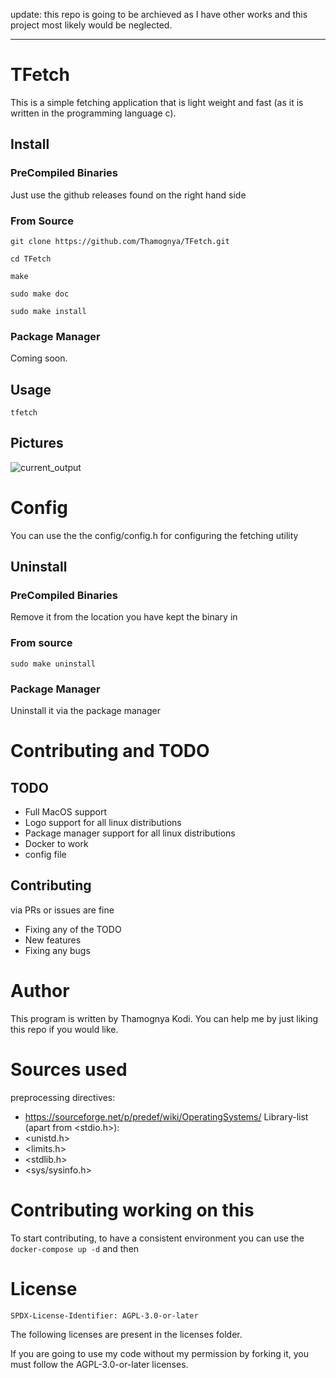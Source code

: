 update: this repo is going to be archieved as I have other works and this project most likely would be neglected.

<hr>

# TFetch

This is a simple fetching application that is light weight and fast (as it is written in the programming language c).

## Install

### PreCompiled Binaries

Just use the github releases found on the right hand side

### From Source

```console
git clone https://github.com/Thamognya/TFetch.git

cd TFetch

make

sudo make doc

sudo make install
```

### Package Manager

Coming soon.

## Usage

```console
tfetch
```

## Pictures

![current_output](./assets/current_output.png)

# Config

You can use the the config/config.h for configuring the fetching utility

## Uninstall

### PreCompiled Binaries

Remove it from the location you have kept the binary in

### From source

```console
sudo make uninstall
```

### Package Manager

Uninstall it via the package manager

# Contributing and TODO

## TODO

- Full MacOS support
- Logo support for all linux distributions
- Package manager support for all linux distributions
- Docker to work
- config file

## Contributing

via PRs or issues are fine

- Fixing any of the TODO
- New features
- Fixing any bugs

# Author

This program is written by Thamognya Kodi. You can help me by just liking this repo if you would like.

# Sources used 

preprocessing directives:
- https://sourceforge.net/p/predef/wiki/OperatingSystems/
Library-list (apart from <stdio.h>):
- <unistd.h>
- <limits.h>
- <stdlib.h>
- <sys/sysinfo.h>

# Contributing working on this

To start contributing, to have a consistent environment you can use the `docker-compose up -d` and then 

# License

`SPDX-License-Identifier: AGPL-3.0-or-later`

The following licenses are present in the licenses folder.

If you are going to use my code without my permission by forking it, you must follow the AGPL-3.0-or-later licenses.
